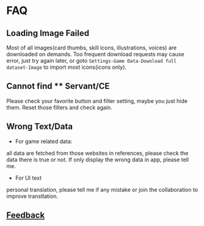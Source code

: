 # FAQ

## Loading Image Failed
Most of all images(card thumbs, skill icons, illustrations, voices) are downloaded on demands.
Too frequent download requests may cause error, just try again later, or goto 
`Settings-Game Data-Download full dataset-Image` to import most icons(icons only).

## Cannot find ** Servant/CE
Please check your favorite button and filter setting, maybe you just hide them. Reset those filters and check again.


## Wrong Text/Data
- For game related data:

all data are fetched from those websites in references, please check the data there is true or not. If only display the wrong data in app, please tell me.

- For UI text

personal translation, please tell me if any mistake or join the collaboration to improve transtlation.

## [Feedback](./feedback.md)